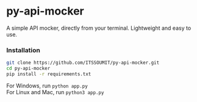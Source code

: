 # py-api-mocker
A simple API mocker, directly from your terminal.
Lightweight and easy to use.

### Installation
```bash
git clone https://github.com/ITSSOUMIT/py-api-mocker.git
cd py-api-mocker
pip install -r requirements.txt
```

For Windows, run `python app.py`
<br>
For Linux and Mac, run `python3 app.py`